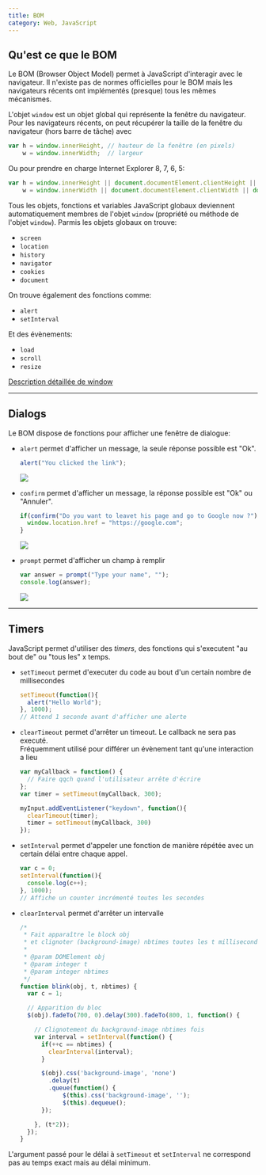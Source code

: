 ```yaml
---
title: BOM
category: Web, JavaScript
---
```


## Qu'est ce que le BOM

Le BOM (Browser Object Model) permet à JavaScript d'interagir avec le navigateur. Il n'existe pas de normes officielles pour le BOM mais les navigateurs récents ont implémentés (presque) tous les mêmes mécanismes.

L'objet `window` est un objet global qui représente la fenêtre du navigateur.  
Pour les navigateurs récents, on peut récupérer la taille de la fenêtre du navigateur (hors barre de tâche) avec

``` js
var h = window.innerHeight, // hauteur de la fenêtre (en pixels)
    w = window.innerWidth;  // largeur
```

Ou pour prendre en charge Internet Explorer 8, 7, 6, 5:

``` js
var h = window.innerHeight || document.documentElement.clientHeight || document.body.clientHeight,
    w = window.innerWidth || document.documentElement.clientWidth || document.body.clientWidth
```

Tous les objets, fonctions et variables JavaScript globaux deviennent automatiquement membres de l'objet `window` (propriété ou méthode de l'objet `window`).
Parmis les objets globaux on trouve:

* `screen`
* `location`
* `history`
* `navigator`
* `cookies`
* `document`

On trouve également des fonctions comme:
* `alert`
* `setInterval`

Et des évènements:
* `load`
* `scroll`
* `resize`

[Description détaillée de window](https://developer.mozilla.org/fr/docs/Web/API/Window)

---

## Dialogs

Le BOM dispose de fonctions pour afficher une fenêtre de dialogue:

* `alert` permet d'afficher un message, la seule réponse possible est "Ok".

  ``` js
  alert("You clicked the link");
  ```

  ![](https://i.imgur.com/ehTMPsnm.png)

* `confirm` permet d'afficher un message, la réponse possible est "Ok" ou "Annuler".

  ``` js
  if(confirm("Do you want to leavet his page and go to Google now ?")) {
    window.location.href = "https://google.com";
  }
  ```

  ![](https://i.imgur.com/qNrfDSDm.png)

* `prompt` permet d'afficher un champ à remplir

  ``` js
  var answer = prompt("Type your name", "");
  console.log(answer);
  ```

  ![](https://i.imgur.com/Xg3BSg1m.png)

---

## Timers

JavaScript permet d'utiliser des *timers*, des fonctions qui s'executent "au bout de" ou "tous les" x temps.

* `setTimeout` permet d'executer du code au bout d'un certain nombre de millisecondes

  ``` js
  setTimeout(function(){
    alert("Hello World");
  }, 1000);
  // Attend 1 seconde avant d'afficher une alerte
  ```

* `clearTimeout` permet d'arrêter un timeout. Le callback ne sera pas executé.  
  Fréquemment utilisé pour différer un évènement tant qu'une interaction a lieu

  ``` js
  var myCallback = function() {
    // Faire qqch quand l'utilisateur arrête d'écrire
  };
  var timer = setTimeout(myCallback, 300);

  myInput.addEventListener("keydown", function(){
    clearTimeout(timer);
    timer = setTimeout(myCallback, 300)
  });
  ```

* `setInterval` permet d'appeler une fonction de manière répétée avec un certain délai entre chaque appel.

  ``` js
  var c = 0;
  setInterval(function(){
    console.log(c++);
  }, 1000);
  // Affiche un counter incrémenté toutes les secondes
  ```

* `clearInterval` permet d'arrêter un intervalle

  ``` js
  /*
   * Fait apparaître le block obj
   * et clignoter (background-image) nbtimes toutes les t millisecondes
   *
   * @param DOMElement obj
   * @param integer t
   * @param integer nbtimes
   */
  function blink(obj, t, nbtimes) {
    var c = 1;

    // Apparition du bloc
    $(obj).fadeTo(700, 0).delay(300).fadeTo(800, 1, function() {

      // Clignotement du background-image nbtimes fois
      var interval = setInterval(function() {
        if(++c == nbtimes) {
          clearInterval(interval);
        }

        $(obj).css('background-image', 'none')
          .delay(t)
          .queue(function() {
              $(this).css('background-image', '');
              $(this).dequeue();
        });

      }, (t*2));
    });
  }
  ```

L'argument passé pour le délai à `setTimeout` et `setInterval` ne correspond pas au temps exact mais au délai minimum.

